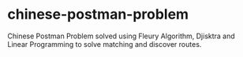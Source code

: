 # chinese-postman-problem
Chinese Postman Problem solved using Fleury Algorithm, Djisktra and Linear Programming to solve matching and discover routes.
